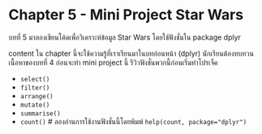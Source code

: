 # Chapter 5 - Mini Project Star Wars

บทที่ 5 มาลองเขียนโค้ดเพื่อวิเคราะห์ข้อมูล Star Wars โดยใช้ฟังชั่นใน package dplyr

content ใน chapter นี้จะใช้ความรู้ที่เราเรียนมาในบทก่อนหน้า (dplyr) นักเรียนต้องทบทวนเนื้อหาของบทที่ 4 ก่อนจะทำ mini project นี้ รีวิวฟังชั่นพวกนี้ก่อนเริ่มทำโปรเจ็ค
- `select()`
- `filter()`
- `arrange()`
- `mutate()`
- `summarise()`
- `count()` # ลองอ่านการใช้งานฟังชั่นนี้โดยพิมพ์ `help(count, package="dplyr")`
